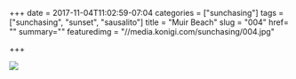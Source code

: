 +++
date = 2017-11-04T11:02:59-07:04
categories = ["sunchasing"]
tags = ["sunchasing", "sunset", "sausalito"]
title = "Muir Beach"
slug = "004"
href= ""
summary=""
featuredimg = "//media.konigi.com/sunchasing/004.jpg"

+++

<img src="//media.konigi.com/sunchasing/004.jpg" />
